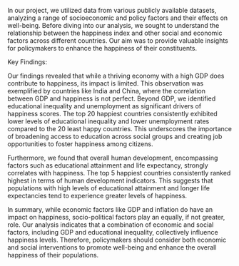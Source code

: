 In our project, we utilized data from various publicly available datasets, analyzing a range of socioeconomic and policy factors and their effects on well-being. Before diving into our analysis, we sought to understand the relationship between the happiness index and other social and economic factors across different countries. Our aim was to provide valuable insights for policymakers to enhance the happiness of their constituents.

Key Findings:

Our findings revealed that while a thriving economy with a high GDP does contribute to happiness, its impact is limited. This observation was exemplified by countries like India and China, where the correlation between GDP and happiness is not perfect. Beyond GDP, we identified educational inequality and unemployment as significant drivers of happiness scores. The top 20 happiest countries consistently exhibited lower levels of educational inequality and lower unemployment rates compared to the 20 least happy countries. This underscores the importance of broadening access to education across social groups and creating job opportunities to foster happiness among citizens.

Furthermore, we found that overall human development, encompassing factors such as educational attainment and life expectancy, strongly correlates with happiness. The top 5 happiest countries consistently ranked highest in terms of human development indicators. This suggests that populations with high levels of educational attainment and longer life expectancies tend to experience greater levels of happiness.

In summary, while economic factors like GDP and inflation do have an impact on happiness, socio-political factors play an equally, if not greater, role. Our analysis indicates that a combination of economic and social factors, including GDP and educational inequality, collectively influence happiness levels. Therefore, policymakers should consider both economic and social interventions to promote well-being and enhance the overall happiness of their populations.
